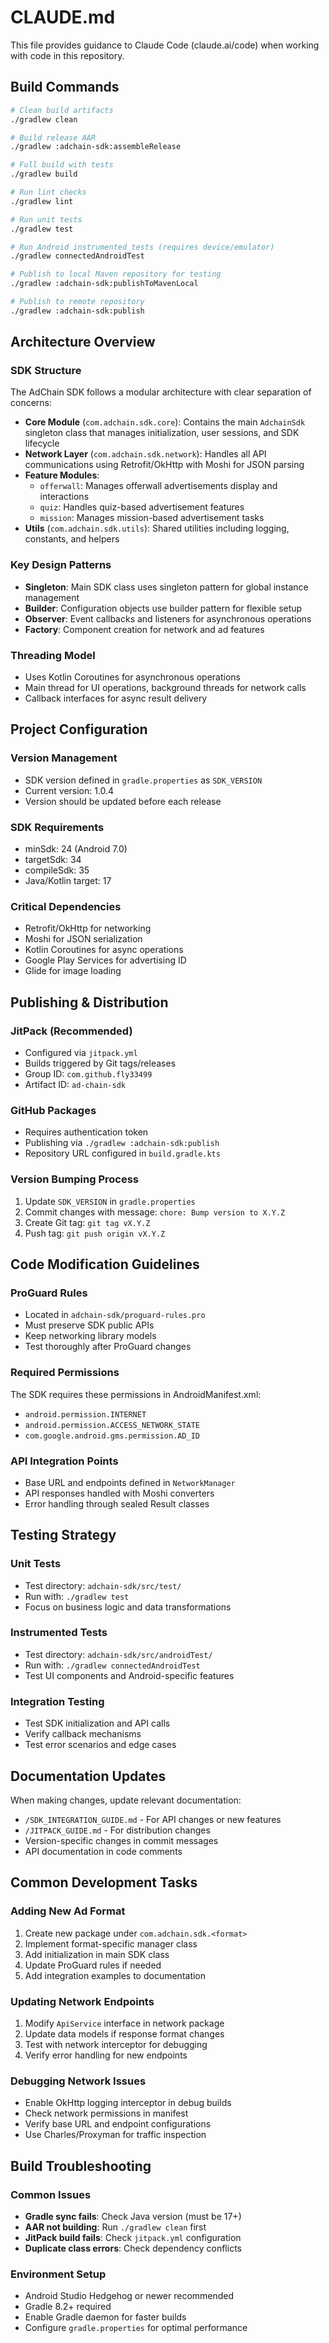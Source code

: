 # CLAUDE.md

This file provides guidance to Claude Code (claude.ai/code) when working with code in this repository.

## Build Commands

```bash
# Clean build artifacts
./gradlew clean

# Build release AAR
./gradlew :adchain-sdk:assembleRelease

# Full build with tests
./gradlew build

# Run lint checks
./gradlew lint

# Run unit tests
./gradlew test

# Run Android instrumented tests (requires device/emulator)
./gradlew connectedAndroidTest

# Publish to local Maven repository for testing
./gradlew :adchain-sdk:publishToMavenLocal

# Publish to remote repository
./gradlew :adchain-sdk:publish
```

## Architecture Overview

### SDK Structure
The AdChain SDK follows a modular architecture with clear separation of concerns:

- **Core Module** (`com.adchain.sdk.core`): Contains the main `AdchainSdk` singleton class that manages initialization, user sessions, and SDK lifecycle
- **Network Layer** (`com.adchain.sdk.network`): Handles all API communications using Retrofit/OkHttp with Moshi for JSON parsing
- **Feature Modules**: 
  - `offerwall`: Manages offerwall advertisements display and interactions
  - `quiz`: Handles quiz-based advertisement features
  - `mission`: Manages mission-based advertisement tasks
- **Utils** (`com.adchain.sdk.utils`): Shared utilities including logging, constants, and helpers

### Key Design Patterns
- **Singleton**: Main SDK class uses singleton pattern for global instance management
- **Builder**: Configuration objects use builder pattern for flexible setup
- **Observer**: Event callbacks and listeners for asynchronous operations
- **Factory**: Component creation for network and ad features

### Threading Model
- Uses Kotlin Coroutines for asynchronous operations
- Main thread for UI operations, background threads for network calls
- Callback interfaces for async result delivery

## Project Configuration

### Version Management
- SDK version defined in `gradle.properties` as `SDK_VERSION`
- Current version: 1.0.4
- Version should be updated before each release

### SDK Requirements
- minSdk: 24 (Android 7.0)
- targetSdk: 34
- compileSdk: 35
- Java/Kotlin target: 17

### Critical Dependencies
- Retrofit/OkHttp for networking
- Moshi for JSON serialization
- Kotlin Coroutines for async operations
- Google Play Services for advertising ID
- Glide for image loading

## Publishing & Distribution

### JitPack (Recommended)
- Configured via `jitpack.yml`
- Builds triggered by Git tags/releases
- Group ID: `com.github.fly33499`
- Artifact ID: `ad-chain-sdk`

### GitHub Packages
- Requires authentication token
- Publishing via `./gradlew :adchain-sdk:publish`
- Repository URL configured in `build.gradle.kts`

### Version Bumping Process
1. Update `SDK_VERSION` in `gradle.properties`
2. Commit changes with message: `chore: Bump version to X.Y.Z`
3. Create Git tag: `git tag vX.Y.Z`
4. Push tag: `git push origin vX.Y.Z`

## Code Modification Guidelines

### ProGuard Rules
- Located in `adchain-sdk/proguard-rules.pro`
- Must preserve SDK public APIs
- Keep networking library models
- Test thoroughly after ProGuard changes

### Required Permissions
The SDK requires these permissions in AndroidManifest.xml:
- `android.permission.INTERNET`
- `android.permission.ACCESS_NETWORK_STATE`
- `com.google.android.gms.permission.AD_ID`

### API Integration Points
- Base URL and endpoints defined in `NetworkManager`
- API responses handled with Moshi converters
- Error handling through sealed Result classes

## Testing Strategy

### Unit Tests
- Test directory: `adchain-sdk/src/test/`
- Run with: `./gradlew test`
- Focus on business logic and data transformations

### Instrumented Tests
- Test directory: `adchain-sdk/src/androidTest/`
- Run with: `./gradlew connectedAndroidTest`
- Test UI components and Android-specific features

### Integration Testing
- Test SDK initialization and API calls
- Verify callback mechanisms
- Test error scenarios and edge cases

## Documentation Updates

When making changes, update relevant documentation:
- `/SDK_INTEGRATION_GUIDE.md` - For API changes or new features
- `/JITPACK_GUIDE.md` - For distribution changes
- Version-specific changes in commit messages
- API documentation in code comments

## Common Development Tasks

### Adding New Ad Format
1. Create new package under `com.adchain.sdk.<format>`
2. Implement format-specific manager class
3. Add initialization in main SDK class
4. Update ProGuard rules if needed
5. Add integration examples to documentation

### Updating Network Endpoints
1. Modify `ApiService` interface in network package
2. Update data models if response format changes
3. Test with network interceptor for debugging
4. Verify error handling for new endpoints

### Debugging Network Issues
- Enable OkHttp logging interceptor in debug builds
- Check network permissions in manifest
- Verify base URL and endpoint configurations
- Use Charles/Proxyman for traffic inspection

## Build Troubleshooting

### Common Issues
- **Gradle sync fails**: Check Java version (must be 17+)
- **AAR not building**: Run `./gradlew clean` first
- **JitPack build fails**: Check `jitpack.yml` configuration
- **Duplicate class errors**: Check dependency conflicts

### Environment Setup
- Android Studio Hedgehog or newer recommended
- Gradle 8.2+ required
- Enable Gradle daemon for faster builds
- Configure `gradle.properties` for optimal performance
